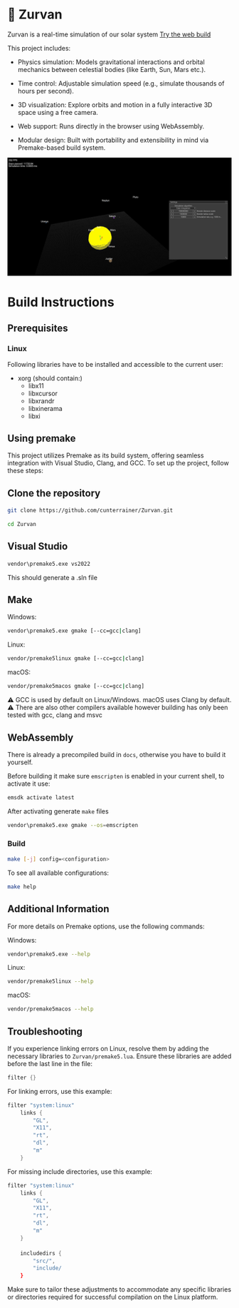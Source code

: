 # 🌌 Zurvan
Zurvan is a real-time simulation of our solar system [Try the web build](https://cunterrainer.github.io/Zurvan/)

This project includes:

- Physics simulation: Models gravitational interactions and orbital mechanics between celestial bodies (like Earth, Sun, Mars etc.).

- Time control: Adjustable simulation speed (e.g., simulate thousands of hours per second).

- 3D visualization: Explore orbits and motion in a fully interactive 3D space using a free camera.

- Web support: Runs directly in the browser using WebAssembly.

- Modular design: Built with portability and extensibility in mind via Premake-based build system.

![image info](./docs/preview.JPG)

# Build Instructions
## Prerequisites
### Linux
Following libraries have to be installed and accessible to the current user:
- xorg (should contain:)
  - libx11
  - libxcursor
  - libxrandr
  - libxinerama
  - libxi

## Using premake
This project utilizes Premake as its build system, offering seamless integration with Visual Studio, Clang, and GCC. To set up the project, follow these steps:

## Clone the repository

``` bash
git clone https://github.com/cunterrainer/Zurvan.git
```
``` bash
cd Zurvan
```

## Visual Studio

``` bash
vendor\premake5.exe vs2022
```
This should generate a .sln file

## Make

Windows:
``` bash
vendor\premake5.exe gmake [--cc=gcc|clang]
```

Linux:
``` bash
vendor/premake5linux gmake [--cc=gcc|clang]
```

macOS:
``` bash
vendor/premake5macos gmake [--cc=gcc|clang]
```

⚠️ GCC is used by default on Linux/Windows. macOS uses Clang by default.  
⚠️ There are also other compilers available however building has only been tested with gcc, clang and msvc

## WebAssembly
There is already a precompiled build in `docs`, otherwise you have to build it yourself.

Before building it make sure `emscripten` is enabled in your current shell, to activate it use:
``` bash
emsdk activate latest
```

After activating generate `make` files
``` bash
vendor\premake5.exe gmake --os=emscripten
```

### Build

``` bash
make [-j] config=<configuration>
```

To see all available configurations:
``` bash
make help
```

## Additional Information
For more details on Premake options, use the following commands:

Windows:
``` bash
vendor\premake5.exe --help
```

Linux:
``` bash
vendor/premake5linux --help
```

macOS:
``` bash
vendor/premake5macos --help
```

## Troubleshooting
If you experience linking errors on Linux, resolve them by adding the necessary libraries to `Zurvan/premake5.lua`. Ensure these libraries are added before the last line in the file:

``` lua
filter {}
```

For linking errors, use this example:
``` lua
filter "system:linux"
    links {
        "GL",
        "X11",
        "rt",
        "dl",
        "m"
    }
```

For missing include directories, use this example:
``` lua
filter "system:linux"
    links {
        "GL",
        "X11",
        "rt",
        "dl",
        "m"
    }

    includedirs {
        "src/",
        "include/
    }
```

Make sure to tailor these adjustments to accommodate any specific libraries or directories required for successful compilation on the Linux platform.